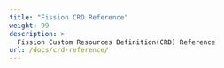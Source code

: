 ```yaml
---
title: "Fission CRD Reference"
weight: 99
description: >
  Fission Custom Resources Definition(CRD) Reference
url: /docs/crd-reference/
---
```


